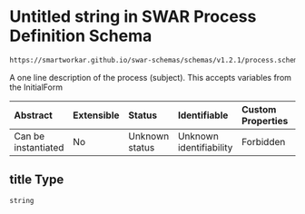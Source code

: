 # Untitled string in SWAR Process Definition Schema

```txt
https://smartworkar.github.io/swar-schemas/schemas/v1.2.1/process.schema.json#/properties/title
```

A one line description of the process (subject). This accepts variables from the InitialForm

| Abstract            | Extensible | Status         | Identifiable            | Custom Properties | Additional Properties | Access Restrictions | Defined In                                                                 |
| :------------------ | :--------- | :------------- | :---------------------- | :---------------- | :-------------------- | :------------------ | :------------------------------------------------------------------------- |
| Can be instantiated | No         | Unknown status | Unknown identifiability | Forbidden         | Allowed               | none                | [process.schema.json\*](../out/process.schema.json "open original schema") |

## title Type

`string`
